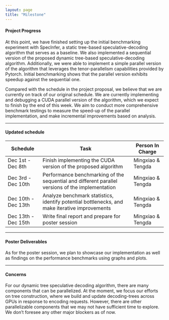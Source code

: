 ```yaml
---
layout: page
title: "Milestone"
---
```

  

#### Project Progress

At this point, we have finished setting up the initial benchmarking experiment with SpecInfer, a static tree-based speculative-decoding algorithm that serves as a baseline. We also implemented a sequential version of the proposed dynamic tree-based speculative-decoding algorithm. Additionally, we were able to implement a simple parallel version of the algorithm that leverages the tenor-parallelism capabilities provided by Pytorch. Initial benchmarking shows that the parallel version exhibits speedup against the sequential one.

Compared with the schedule in the project proposal, we believe that we are currently on track of our original schedule. We are currently implementing and debugging a CUDA parallel version of the algorithm, which we expect to finish by the end of this week. We aim to conduct more comprehensive benchmark testings to measure the speed-up of the parallel implementation, and make incremental improvements based on analysis.

  

***

#### Updated schedule

| Schedule | Task | Person In Charge |
|----------|------|-----------------|
| Dec 1st - Dec 8th | Finish implementing the CUDA version of the proposed algorithm | Mingxiao & Tengda |
| Dec 3rd - Dec 10th | Performance benchmarking of the sequential and different parallel versions of the implementation | Mingxiao & Tengda |
| Dec 10th - Dec 13th | Analyze benchmark statistics, identify potential bottlenecks, and make iterative improvements | Mingxiao & Tengda |
| Dec 13th - Dec 15th | Write final report and prepare for poster session | Mingxiao & Tengda |

***
#### Poster Deliverables

As for the poster session, we plan to showcase our implementation as well as findings on the performance benchmarks using graphs and plots.

  

***

#### Concerns

For our dynamic tree speculative decoding algorithm, there are many components that can be parallelized. At the moment, we focus our efforts on tree construction, where we build and update decoding-trees across GPUs in response to encoding requests. However, there are other parallelizable components that we may not have sufficient time to explore. We don’t foresee any other major blockers as of now.